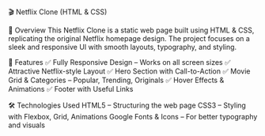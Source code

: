 🎬 Netflix Clone (HTML & CSS)


📌 Overview
This Netflix Clone is a static web page built using HTML & CSS, replicating the original Netflix homepage design. The project focuses on a sleek and responsive UI with smooth layouts, typography, and styling.



🚀 Features
✅ Fully Responsive Design – Works on all screen sizes
✅ Attractive Netflix-style Layout
✅ Hero Section with Call-to-Action
✅ Movie Grid & Categories – Popular, Trending, Originals
✅ Hover Effects & Animations
✅ Footer with Useful Links

🛠️ Technologies Used
HTML5 – Structuring the web page
CSS3 – Styling with Flexbox, Grid, Animations
Google Fonts & Icons – For better typography and visuals
